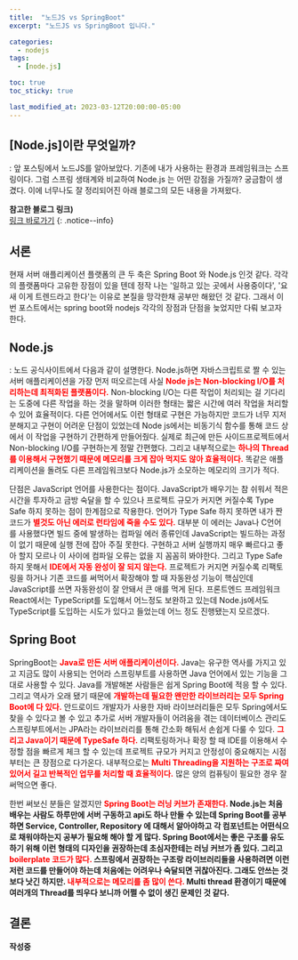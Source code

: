 ```yaml
---
title:  "노드JS vs SpringBoot"
excerpt: "노드JS vs SpringBoot 입니다."

categories:
  - nodejs
tags:
  - [node.js]

toc: true
toc_sticky: true

last_modified_at: 2023-03-12T20:00:00-05:00
---
```


## [Node.js]이란 무엇일까?
: 앞 포스팅에서 노드JS를 알아보았다. 기존에 내가 사용하는 환경과 프레임워크는 스프링이다. 그럼 스프링 생태계와 비교하여 Node.js 는 어떤 강점을 가질까? 궁금함이 생겼다. 이에 너무나도 잘 정리되어진 아래 블로그의 모든 내용을 가져왔다.

**참고한 블로그 링크)**  
[링크 바로가기]([https://hanamon.kr/nodejs-%EA%B0%9C%EB%85%90-%EC%9D%B4%ED%95%B4%ED%95%98%EA%B8%B0/](https://selfish-developer.com/entry/Nodejs-vs-Spring-Boot))
{: .notice--info}


## 서론
현재 서버 애플리케이션 플랫폼의 큰 두 축은 Spring Boot 와 Node.js 인것 같다. 
각각의 플랫폼마다 고유한 장점이 있을 텐데 정작 나는 '일하고 있는 곳에서 사용중이다', 
'요새 이게 트렌드라고 한다'는 이유로 본질을 망각한채 공부만 해왔던 것 같다. 
그래서 이번 포스트에서는 spring boot와 nodejs 각각의 장점과 단점을 늦었지만 다뤄 보고자 한다.


## Node.js
: 노드 공식사이트에서 다음과 같이 설명한다.
Node.js하면 자바스크립트로 짤 수 있는 서버 애플리케이션을 가장 먼저 떠오르는데 사실 <span style="color:red"><b>Node js는 Non-blocking I/O를 처리하는데 최적화된 플랫폼이다.</b></span>
Non-blocking I/O는 다른 작업이 처리되는 걸 기다리는 도중에 다른 작업을 하는 것을 말하며 이러한 형태는 짧은 시간에 여러 작업을 처리할 수 있어 효율적이다. 
다른 언어에서도 이런 형태로 구현은 가능하지만 코드가 너무 지저분해지고 구현이 어려운 단점이 있었는데 Node js에서는 비동기식 함수를 통해 코드 상에서 이 작업을 구현하기 간편하게 만들어줬다. 
실제로 최근에 만든 사이드프로젝트에서 Non-blocking I/O를 구현하는게 정말 간편했다. 
그리고 내부적으로는 <span style="color:red"><b>하나의 Thread를 이용해서 구현했기 때문에 메모리를 크게 잡아 먹지도 않아 효율적이다.</b></span> 
똑같은 애플리케이션을 돌려도 다른 프레임워크보다 Node.js가 소모하는 메모리의 크기가 적다.  
  
단점은 JavaScript 언어를 사용한다는 점이다. JavaScript가 배우기는 참 쉬워서 적은 시간을 투자하고 금방 숙달을 할 수 있으나 
프로젝트 규모가 커지면 커질수록 Type Safe 하지 못하는 점이 한계점으로 작용한다. 언어가 Type Safe 하지 못하면 내가 짠 코드가 <span style="color:red"><b>별것도 아닌 에러로 런타임에 죽을 수도 있다.</b></span> 
대부분 이 에러는 Java나 C언어 를 사용했다면 빌드 중에 발생하는 컴파일 에러 종류인데 JavaScript는 빌드하는 과정이 없기 때문에 실행 전에 잡아 주질 못한다. 
구현하고 서버 실행까지 매우 빠르다고 좋아 할지 모르나 이 사이에 컴파일 오류는 없을 지 꼼꼼히 봐야한다. 그리고 Type Safe하지 못해서 <span style="color:red"><b>IDE에서 자동 완성이 잘 되지 않는다.</b></span> 
프로젝트가 커지면 커질수록 리팩토링을 하거나 기존 코드를 써먹어서 확장해야 할 때 자동완성 기능이 핵심인데 JavaScript를 쓰면 자동완성이 잘 안돼서 큰 애를 먹게 된다. 
프론트엔드 프레임워크 React에서는 TypeScript를 도입해서 어느정도 보완하고 있는데 Node.js에서도 TypeScript를 도입하는 시도가 있다고 들었는데 어느 정도 진행됐는지 모르겠다. 


## Spring Boot
SpringBoot는 <span style="color:red"><b>Java로 만든 서버 애플리케이션이다.</b></span> 
Java는 유구한 역사를 가지고 있고 지금도 많이 사용되는 언어라 스프링부트를 사용하면 Java 언어에서 있는 기능을 그대로 사용할 수 있다. 
Java를 개발해본 사람들은 쉽게 Spring Boot에 적응 할 수 있다. 그리고 역사가 오래 됐기 때문에 <span style="color:red"><b>개발하는데 필요한 왠만한 라이브러리는 모두 Spring Boot에 다 있다.</b></span> 
안드로이드 개발자가 사용한 자바 라이브러리들은 모두 Spring에서도 찾을 수 있다고 볼 수 있고 
추가로 서버 개발자들이 어려움을 겪는 데이터베이스 관리도 스프링부트에서는 JPA라는 라이브러리를 통해 간소화 해둬서 손쉽게 다룰 수 있다. 
<span style="color:red"><b>그리고 Java이기 때문에 TypeSafe 하다.</b></span> 리팩토링하거나 확장 할 때 IDE를 이용해서 수정할 점을 빠르게 체크 할 수 있는데 프로젝트 규모가 커지고 안정성이 중요해지는 시점부터는 큰 장점으로 다가온다.
내부적으로는 <span style="color:red"><b>Multi Threading을 지원하는 구조로 짜여있어서 길고 반복적인 업무를 처리할 때 효율적이다.</b></span> 많은 양의 컴퓨팅이 필요한 경우 잘 써먹으면 좋다.  
  
한번 써보신 분들은 알겠지만 <span style="color:red"><b>Spring Boot는 러닝 커브가 존재한다.<b></span> 
Node.js는 처음 배우는 사람도 하루만에 서버 구동하고 api도 하나 만들 수 있는데 Spring Boot를 공부하면 Service, Controller, Repository 에 대해서 알아야하고 
각 컴포넌트는 어떤식으로 채워야하는지 공부가 필요해 해야 할 게 많다. 
Spring Boot에서는 좋은 구조를 유도하기 위해 이런 형태의 디자인을 권장하는데 초심자한테는 러닝 커브가 좀 있다. 
그리고 <span style="color:red"><b>boilerplate 코드가 많다.</b></span> 스프링에서 권장하는 구조랑 라이브러리들을 사용하려면 이런 저런 코드를 만들어야 하는데 처음에는 어려우나 숙달되면 귀찮아진다. 
그래도 안쓰는 것 보다 낫긴 하지만. <span style="color:red"><b>내부적으로는 메모리를 좀 많이 쓴다.</b></span> Multi thread 환경이기 때문에 여러개의 Thread를 띄우다 보니까 어쩔 수 없이 생긴 문제인 것 같다. 


## 결론
작성중
